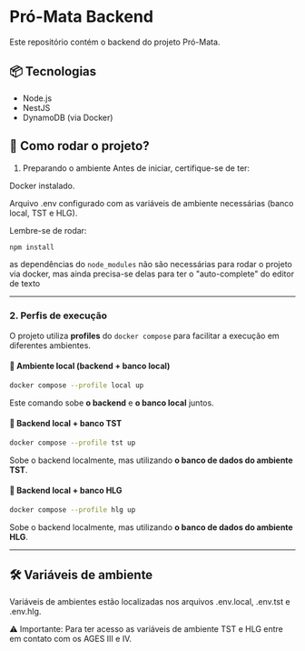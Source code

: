 # Pró-Mata Backend
Este repositório contém o backend do projeto Pró-Mata.

## 📦 Tecnologias
- Node.js
- NestJS
- DynamoDB (via Docker)

## 🚀 Como rodar o projeto?

1. Preparando o ambiente
Antes de iniciar, certifique-se de ter:

Docker instalado.

Arquivo .env configurado com as variáveis de ambiente necessárias (banco local, TST e HLG).

Lembre-se de rodar:
```bash
npm install
```

as dependências do `node_modules` não são necessárias para rodar o projeto via docker, mas ainda precisa-se delas para ter o "auto-complete" do editor de texto

---

### 2. Perfis de execução

O projeto utiliza **profiles** do `docker compose` para facilitar a execução em diferentes ambientes.

#### 🔹 Ambiente local (backend + banco local)

```bash
docker compose --profile local up
```

Este comando sobe **o backend** e **o banco local** juntos.


#### 🔹 Backend local + banco TST

```bash
docker compose --profile tst up
```

Sobe o backend localmente, mas utilizando **o banco de dados do ambiente TST**.


#### 🔹 Backend local + banco HLG

```bash
docker compose --profile hlg up
```

Sobe o backend localmente, mas utilizando **o banco de dados do ambiente HLG**.

---

## 🛠️ Variáveis de ambiente

Variáveis de ambientes estão localizadas nos arquivos .env.local, .env.tst e .env.hlg.
  
  ⚠️ Importante: Para ter acesso as variáveis de ambiente TST e HLG entre em contato com os AGES III e IV.

